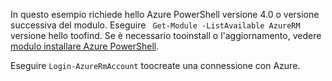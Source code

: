 In questo esempio richiede hello Azure PowerShell versione 4.0 o versione successiva del modulo. Eseguire ` Get-Module -ListAvailable AzureRM` versione hello toofind. Se è necessario tooinstall o l'aggiornamento, vedere [modulo installare Azure PowerShell](/powershell/azure/install-azurerm-ps). 

Eseguire `Login-AzureRmAccount` toocreate una connessione con Azure. 
